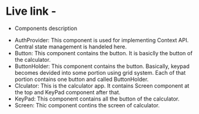# Live link - 

* Components description

- AuthProvider: This component is used for implementing Context API. Central state management is handeled here.
- Button: This component contains the button. It is basiclly the button of the calculator.
- ButtonHolder: This component contains the button. Basically, keypad becomes devided into some portion using grid system. Each of that portion contains one button and called ButtonHolder.
- Clculator: This is the calculator app. It contains Screen component at the top and KeyPad component after that.
- KeyPad: This component contains all the button of the calculator.
- Screen: Thic component contins the screen of calculator.  